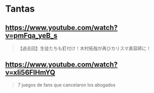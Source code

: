 # Tantas

## https://www.youtube.com/watch?v=pmFqa_yeB_s 

> 【過去回】生徒たちも釘付け！木村拓哉が再びカリスマ美容師に！ 

## https://www.youtube.com/watch?v=xIi56FlHmYQ

> 7 juegos de fans que cancelaron los abogados 
